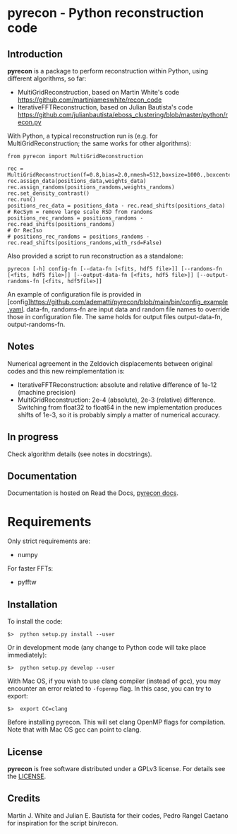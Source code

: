 # pyrecon - Python reconstruction code

## Introduction

**pyrecon** is a package to perform reconstruction within Python, using different algorithms, so far:

 - MultiGridReconstruction, based on Martin White's code https://github.com/martinjameswhite/recon_code
 - IterativeFFTReconstruction, based on Julian Bautista's code https://github.com/julianbautista/eboss_clustering/blob/master/python/recon.py


With Python, a typical reconstruction run is (e.g. for MultiGridReconstruction; the same works for other algorithms):
```
from pyrecon import MultiGridReconstruction

rec = MultiGridReconstruction(f=0.8,bias=2.0,nmesh=512,boxsize=1000.,boxcenter=2000.)
rec.assign_data(positions_data,weights_data)
rec.assign_randoms(positions_randoms,weights_randoms)
rec.set_density_contrast()
rec.run()
positions_rec_data = positions_data - rec.read_shifts(positions_data)
# RecSym = remove large scale RSD from randoms
positions_rec_randoms = positions_randoms - rec.read_shifts(positions_randoms)
# Or RecIso
# positions_rec_randoms = positions_randoms - rec.read_shifts(positions_randoms,with_rsd=False)
```
Also provided a script to run reconstruction as a standalone:
```
pyrecon [-h] config-fn [--data-fn [<fits, hdf5 file>]] [--randoms-fn [<fits, hdf5 file>]] [--output-data-fn [<fits, hdf5 file>]] [--output-randoms-fn [<fits, hdf5file>]]
```
An example of configuration file is provided in [config]https://github.com/adematti/pyrecon/blob/main/bin/config_example.yaml.
data-fn, randoms-fn are input data and random file names to override those in configuration file.
The same holds for output files output-data-fn, output-randoms-fn.

## Notes

Numerical agreement in the Zeldovich displacements between original codes and this new reimplementation is:

  - IterativeFFTReconstruction: absolute and relative difference of 1e-12 (machine precision)
  - MultiGridReconstruction: 2e-4 (absolute), 2e-3 (relative) difference. Switching from float32 to float64 in the new implementation produces shifts of 1e-3, so it is probably simply a
    matter of numerical accuracy.

## In progress

Check algorithm details (see notes in docstrings).

## Documentation

Documentation is hosted on Read the Docs, [pyrecon docs](https://pyrecon.readthedocs.io/).

# Requirements

Only strict requirements are:
- numpy

For faster FFTs:
- pyfftw

## Installation

To install the code:
```
$>  python setup.py install --user
```
Or in development mode (any change to Python code will take place immediately):
```
$>  python setup.py develop --user
```

With Mac OS, if you wish to use clang compiler (instead of gcc), you may encounter an error related to ``-fopenmp`` flag.
In this case, you can try to export:
```
$>  export CC=clang
```
Before installing pyrecon. This will set clang OpenMP flags for compilation.
Note that with Mac OS gcc can point to clang.

## License

**pyrecon** is free software distributed under a GPLv3 license. For details see the [LICENSE](https://github.com/adematti/pyrecon/blob/main/LICENSE).

## Credits

Martin J. White and Julian E. Bautista for their codes, Pedro Rangel Caetano for inspiration for the script bin/recon.
